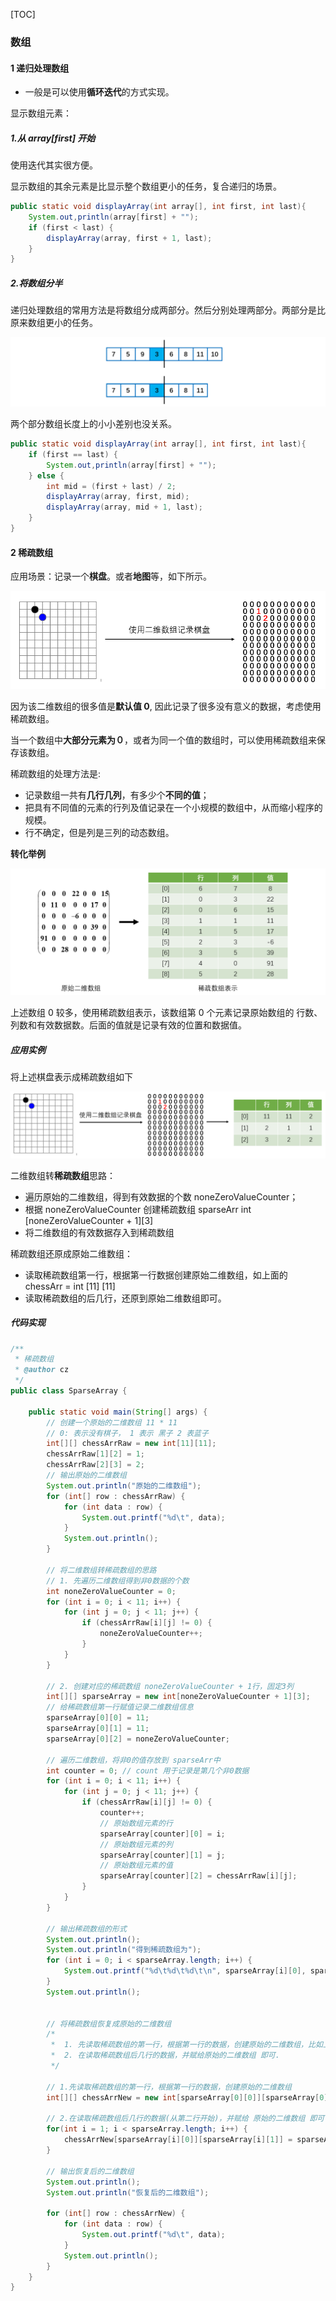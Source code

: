 [TOC]

### 数组



#### 1 递归处理数组

- 一般是可以使用**循环迭代**的方式实现。



显示数组元素：

##### 1.从 array[first] 开始

使用迭代其实很方便。

显示数组的其余元素是比显示整个数组更小的任务，复合递归的场景。

```java
public static void displayArray(int array[], int first, int last){
    System.out,println(array[first] + "");
    if (first < last) {
    	displayArray(array, first + 1, last);
    }
}
```

##### 2.将数组分半

递归处理数组的常用方法是将数组分成两部分。然后分别处理两部分。两部分是比原来数组更小的任务。

![image-20191217125004160](assets/image-20191217125004160.png)

两个部分数组长度上的小小差别也没关系。

```java
public static void displayArray(int array[], int first, int last){
    if (first == last) {
        System.out,println(array[first] + "");
    } else {
     	int mid = (first + last) / 2;
        displayArray(array, first, mid);
        displayArray(array, mid + 1, last);
    }
}
```





#### 2 稀疏数组

应用场景：记录一个**棋盘**。或者**地图**等，如下所示。

![1565000508963](assets/1565000508963-1569397664724.png)

因为该二维数组的很多值是**默认值 0**, 因此记录了很多没有意义的数据，考虑使用稀疏数组。

当一个数组中**大部分元素为０**，或者为同一个值的数组时，可以使用稀疏数组来保存该数组。

稀疏数组的处理方法是:

- 记录数组一共有**几行几列**，有多少个**不同的值**；
- 把具有不同值的元素的行列及值记录在一个小规模的数组中，从而缩小程序的规模。
- 行不确定，但是列是三列的动态数组。

**转化举例**

![1565001222410](assets/1565001222410-1569397664724.png)

上述数组 0 较多，使用稀疏数组表示，该数组第 0 个元素记录原始数组的 行数、列数和有效数据数。后面的值就是记录有效的位置和数据值。

##### 应用实例

将上述棋盘表示成稀疏数组如下

![1565001871294](assets/1565001871294-1569397664724.png)

二维数组转**稀疏数组**思路：

- 遍历原始的二维数组，得到有效数据的个数 noneZeroValueCounter；
- 根据 noneZeroValueCounter 创建稀疏数组 sparseArr int \[noneZeroValueCounter + 1][3]
- 将二维数组的有效数据存入到稀疏数组

稀疏数组还原成原始二维数组：

- 读取稀疏数组第一行，根据第一行数据创建原始二维数组，如上面的 chessArr = int [11] [11]
- 读取稀疏数组的后几行，还原到原始二维数组即可。



##### 代码实现

```java
/**
 * 稀疏数组
 * @author cz
 */
public class SparseArray {

    public static void main(String[] args) {
        // 创建一个原始的二维数组 11 * 11
        // 0: 表示没有棋子， 1 表示 黑子 2 表蓝子
        int[][] chessArrRaw = new int[11][11];
        chessArrRaw[1][2] = 1;
        chessArrRaw[2][3] = 2;
        // 输出原始的二维数组
        System.out.println("原始的二维数组");
        for (int[] row : chessArrRaw) {
            for (int data : row) {
                System.out.printf("%d\t", data);
            }
            System.out.println();
        }

        // 将二维数组转稀疏数组的思路
        // 1. 先遍历二维数组得到非0数据的个数
        int noneZeroValueCounter = 0;
        for (int i = 0; i < 11; i++) {
            for (int j = 0; j < 11; j++) {
                if (chessArrRaw[i][j] != 0) {
                    noneZeroValueCounter++;
                }
            }
        }

        // 2. 创建对应的稀疏数组 noneZeroValueCounter + 1行，固定3列
        int[][] sparseArray = new int[noneZeroValueCounter + 1][3];
        // 给稀疏数组第一行赋值记录二维数组信息
        sparseArray[0][0] = 11;
        sparseArray[0][1] = 11;
        sparseArray[0][2] = noneZeroValueCounter;

        // 遍历二维数组，将非0的值存放到 sparseArr中
        int counter = 0; // count 用于记录是第几个非0数据
        for (int i = 0; i < 11; i++) {
            for (int j = 0; j < 11; j++) {
                if (chessArrRaw[i][j] != 0) {
                    counter++;
                    // 原始数组元素的行
                    sparseArray[counter][0] = i;
                    // 原始数组元素的列
                    sparseArray[counter][1] = j;
                    // 原始数组元素的值
                    sparseArray[counter][2] = chessArrRaw[i][j];
                }
            }
        }

        // 输出稀疏数组的形式
        System.out.println();
        System.out.println("得到稀疏数组为");
        for (int i = 0; i < sparseArray.length; i++) {
            System.out.printf("%d\t%d\t%d\t\n", sparseArray[i][0], sparseArray[i][1], sparseArray[i][2]);
        }
        System.out.println();


        // 将稀疏数组恢复成原始的二维数组
        /*
         *  1. 先读取稀疏数组的第一行，根据第一行的数据，创建原始的二维数组，比如上面的  chessArr2 = int [11][11]
         *	2. 在读取稀疏数组后几行的数据，并赋给原始的二维数组 即可.
         */

        // 1.先读取稀疏数组的第一行，根据第一行的数据，创建原始的二维数组
        int[][] chessArrNew = new int[sparseArray[0][0]][sparseArray[0][1]];

        // 2.在读取稀疏数组后几行的数据(从第二行开始)，并赋给 原始的二维数组 即可
        for(int i = 1; i < sparseArray.length; i++) {
            chessArrNew[sparseArray[i][0]][sparseArray[i][1]] = sparseArray[i][2];
        }

        // 输出恢复后的二维数组
        System.out.println();
        System.out.println("恢复后的二维数组");

        for (int[] row : chessArrNew) {
            for (int data : row) {
                System.out.printf("%d\t", data);
            }
            System.out.println();
        }
    }
}
```









